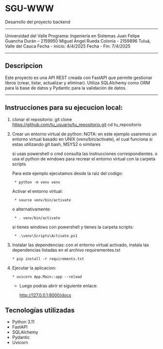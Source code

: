 # SGU-WWW
Desarrollo del proyecto backend 
__________________________________________

Universidad del Valle
Programa: Ingeniería en Sistemas
Juan Felipe Guancha Durán – 2159950
Miguel Angel Rueda Colonia - 2159896
Tuluá, Valle del Cauca
Fecha - inicio: 4/4/2025
Fecha - Fin: 7/4/2025
____________________________________________

## Descripcion

Este proyecto es una API REST creada con FastAPI que permite gestionar libros (crear, listar, actualizar y eliminar). Utiliza SQLAlchemy como ORM para la base de datos y Pydantic para la validación de datos.

_____________________________________________

## Instrucciones para su ejecucion local:

1) clonar el repositorio:
    git clone https://github.com/tu_usuario/tu_repositorio.git
    cd tu_repositorio

2) Crear un entorno virtual de python:
    NOTA: en este ejemplo usaremos un entorno virtual basado en UNIX (venv/bin/activate), el cual funciona si estas utilizando git bash, MSYS2 o similares

    si usas powershell o cmd consulta las instrucciones correspondientes. 
    o usa el python de windows para recrear el entorno virtual con la carpeta scripts   

    Para este ejemplo ejecutamos desde la raiz del codigo:

        * python -m venv venv

    Activar el entorno virtual:

        * source venv/bin/activate

    o alternativamente:

        * . venv/bin/activate

    si tienes windows con powershell y tienes la carpeta scripts:

        * .\venv\Scripts\Activate.ps1

3)  Instalar las dependencias:
        con el entorno virtual activado, instala las dependencias listadas en el archivo requirementes.txt

        * pip install -r requirements.txt

4)  Ejecutar la aplicacion:

        * uvicorn App.Main::app --reload


    * Luego podras abrir el siguiente enlace:

        http://127.0.0.1:8000/docs
    

## Tecnologías utilizadas

- Python 3.11
- FastAPI
- SQLAlchemy
- Pydantic
- Uvicorn
